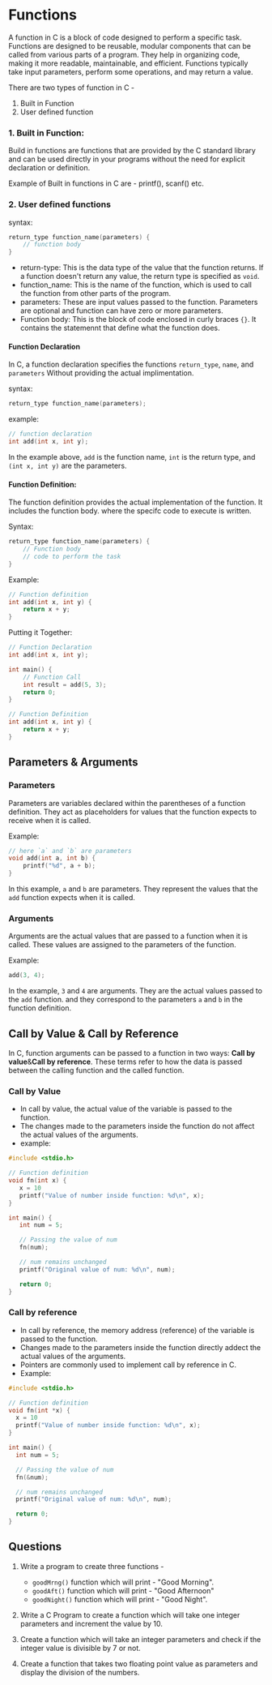 # Functions
A function in C is a block of code designed to perform a specific task. Functions are designed to be reusable, modular components that can be called from various parts of a program. They help in organizing code, making it more readable, maintainable, and efficient. Functions typically take input parameters, perform some operations, and may return a value.

There are two types of function in C - 
1. Built in Function
2. User defined function

### 1. Built in Function: 
Build in functions are functions that are provided by the C standard library and can be used directly in your programs without the need for explicit declaration or definition. 

Example of Built in functions in C are - printf(), scanf() etc. 

### 2. User defined functions 

syntax: 

```c
return_type function_name(parameters) {
    // function body
} 
```

 - return-type: This is the data type of the value that the function returns. If a function doesn't return any value, the return type is specified as `void`. 
 - function_name: This is the name of the function, which is used to call the function from other parts of the program. 
 - parameters: These are input values passed to the function. Parameters are optional and function can have zero or more parameters. 
 - Function body: This is the block of code enclosed in curly braces `{}`. It contains the statemennt that define what the function does. 


#### Function Declaration
In C, a function declaration specifies the functions `return_type`, `name`, and `parameters` Without providing the actual implimentation. 

syntax: 
```c
return_type function_name(parameters);
```

example: 
```c
// function declaration
int add(int x, int y);
```
In the example above, `add` is the function name, `int` is the return type, and `(int x, int y)` are the parameters. 

#### Function Definition: 
The function definition provides the actual implementation of the function. It includes the function body. where the specifc code to execute is written. 

Syntax: 
```c
return_type function_name(parameters) {
    // Function body
    // code to perform the task
}
```

Example: 
```c
// Function definition
int add(int x, int y) {
    return x + y;
}
```

Putting it Together: 
```c
// Function Declaration
int add(int x, int y);

int main() {
    // Function Call
    int result = add(5, 3);
    return 0;
}

// Function Definition
int add(int x, int y) {
    return x + y;
}
```

## Parameters & Arguments 

### Parameters 
Parameters are variables declared within the parentheses of a function definition. They act as placeholders for values that the function expects to receive when it is called. 

Example: 
```c
// here `a` and `b` are parameters
void add(int a, int b) {
    printf("%d", a + b);
}
```
In this example, `a` and `b` are parameters. They represent the values that the `add` function expects when it is called.

### Arguments
Arguments are the actual values that are passed to a function when it is called. These values are assigned to the parameters of the function. 

Example: 
```c
add(3, 4);
```
In the example, `3` and `4` are arguments. They are the actual values passed to the `add` function. and they correspond to the parameters `a` and `b` in the function definition.

## Call by Value & Call by Reference 
In C, function arguments can be passed to a function in two ways: <b>Call by value</b>&<b>Call by reference</b>. These terms refer to how the data is passed between the calling function and the called function. 
### Call by Value 
 - In call by value, the actual value of the variable is passed to the function. 
 - The changes made to the parameters inside the function do not affect the actual values of the arguments. 
 - example: 
 ```c
 #include <stdio.h>

// Function definition
void fn(int x) {
    x = 10
    printf("Value of number inside function: %d\n", x);
}

int main() {
    int num = 5;

    // Passing the value of num
    fn(num);

    // num remains unchanged
    printf("Original value of num: %d\n", num);

    return 0;
}
 ```

 ### Call by reference 
  - In call by reference, the memory address (reference) of the variable is passed to the function. 
  - Changes made to the parameters inside the function directly addect the actual values of the arguments. 
  - Pointers are commonly used to implement call by reference in C. 
  - Example: 

  ```c
 #include <stdio.h>

// Function definition
void fn(int *x) {
    x = 10
    printf("Value of number inside function: %d\n", x);
}

int main() {
    int num = 5;

    // Passing the value of num
    fn(&num);

    // num remains unchanged
    printf("Original value of num: %d\n", num);

    return 0;
}
 ```


## Questions

1. Write a program to create three functions - 
   - `goodMrng()` function which will print - "Good Morning".
   - `goodAft()` function which will print - "Good Afternoon"
   - `goodNight()` function which will print - "Good Night".

2. Write a C Program to create a function which will take one integer parameters and increment the value by 10. 

3. Create a function which will take an integer parameters and check if the integer value is divisible by 7 or not. 

4. Create a function that takes two floating point value as parameters and display the division of the numbers. 